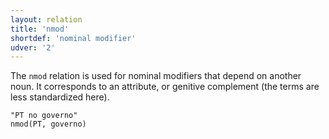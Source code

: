 ```yaml
---
layout: relation
title: 'nmod'
shortdef: 'nominal modifier'
udver: '2'
---
```


The `nmod` relation is used for nominal modifiers that depend
on another noun. It corresponds to an attribute, or genitive complement (the terms are less standardized here).

~~~ sdparse
"PT no governo"
nmod(PT, governo)
~~~

<!-- Interlanguage links updated Po 6. listopadu 2023, 21:43:03 CET -->
